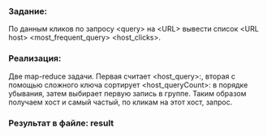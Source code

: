 ### Задание:
По данным кликов по запросу \<query\> на \<URL\> 
  вывести список \<URL host\> <most_frequent_query> <host_clicks>.

### Реализация:
Две map-reduce задачи. Первая считает <host_query>:<count>, вторая с помощью сложного ключа сортирует <host_queryCount>:<query> 
в порядке убывания, затем выбирает первую запись в группе. Таким образом получаем хост и самый частый, по кликам на этот хост, запрос.

### Результат в файле: result
